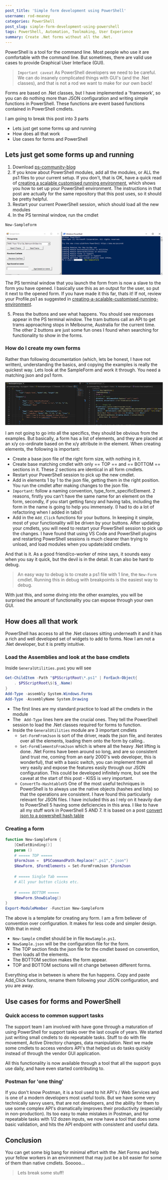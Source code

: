 ```yaml
---
post_title: 'Simple form development using PowerShell'
username: rod-meaney
categories: PowerShell
post_slug: simple-form-development-using-powershell
tags: PowerShell, Automation, Toolmaking, User Experience
summary: Create .Net forms without all the .Net.
---
```


PowerShell is a tool for the command line. Most people who use it are comfortable with the command line. But sometimes, there are valid use cases to provide Graphical User Interface (GUI). 

> `Important caveat` As PowerShell developers we need to be careful. We can do insanely complicated things with GUI's (and the .Net classes), and that is not a rod we want to make for our own back!

Forms are based on .Net classes, but I have implemented a 'framework', so you can do nothing more than JSON configuration and writing simple functions in PowerShell. These functions are event based functions contained in PowerShell cmdlets.

I am going to break this post into 3 parts

- Lets just get some forms up and running
- How does all that work
- Use cases for forms and PowerShell

## Lets just get some forms up and running

1. Download [ps-community-blog][01]
2. If you know about PowerShell modules, add all the modules, or ALL the ps1 files to your current setup. If you don't, that is OK, have a quick read of [creating a scalable customised running environment][02], which shows you how to set up your PowerShell environment. The instructions in that post are actually for the same repository that this post uses, so it should be pretty helpful.
3. Restart your current PowerShell session, which should load all the new modules
4. In the PS terminal window, run the cmdlet 
```powershell
New-SampleForm
```

![launching-a-simple-form][03]

The PS terminal window that you launch the form from is now a slave to the form you have opened. I basically use this as an output for the user, so put it next to the opened form. If you have made it this far, thats it! If not, review your Profile.ps1 as suggested in [creating-a-scalable-customised-running-environment][02].

5. Press the buttons and see what happens. You should see responses appear in the PS terminal window. The tram buttons call an API to get trams approaching stops in Melbourne, Australia for the current time. The other 2 buttons are just some fun ones I found when searching for functionality to show in the forms.

### How do I create my own forms
Rather than following documentation (which, lets be honest, I have not written), understanding the basics, and copying the examples is really the quickest way.  Lets look at the SampleForm and work it through.  You need a matching json and ps1 form.

![json-and-cmdlet][04]

I am not going to go into all the specifics, they should be obvious from the examples. But basically, a form has a list of elements, and they are placed at an x/y co-ordinate based on the x/y attribute in the element.  When creating elements, the following is important:

 - Create a base json file of the right form size, with nothing in it.
 - Create base matching cmdlet with only == TOP == and == BOTTOM == sections in it. These 2 sections are identical in all form cmdlets.
 - Restart your PowerShell session to pick up the new cmdlet.
 - Add in elements 1 by 1 to the json file, getting them in the right position. You run the cmdlet after making changes to the json file.
 - `Important`: follow a naming convention, type_form_specificElement. 2 reasons, firstly you can't have the same name for an element on the form, secondly, if you start getting fancy and having tabs, including the form in the name is going to help you immensely. (I had to do a lot of refactoring when I added in tabs!)
 - Add in the `Add_Click` functions for your buttons. In keeping it simple, most of your functionality will be driven by your buttons. After updating your cmdlets, you will need to restart your PowerShell session to pick up the changes. I have found that using VS Code and PowerShell plugins and restarting PowerShell sessions is much cleaner than trying to unload, and load modules when you update/add cmdlets.

And that is it. As a good friend/co-worker of mine says, it sounds easy when you say it quick, but the devil is in the detail.  It can also be hard to debug.

> An easy way to debug is to create a ps1 file with 1 line, the `New-Form` cmdlet. Running this in debug with breakpoints is the easiest way to debug.

With just this, and some diving into the other examples, you will be surprised the amount of functionality you can expose through your own GUI.

## How does all that work
PowerShell has access to all the .Net classes sitting underneath it and it has a rich and well developed set of widgets to add to forms. Now I am not a .Net developer, but it is pretty intuitive.

### Load the Assemblies and look at the base cmdlets
Inside `GeneralUtilities.psm1` you will see
```powershell
Get-ChildItem -Path "$PSScriptRoot\*.ps1" | ForEach-Object{
    . $PSScriptRoot\$($_.Name)
}
Add-Type -assembly System.Windows.Forms
Add-Type -AssemblyName System.Drawing
```

- The first lines are my standard practice to load all the cmdlets in the module
- The ` Add-Type` lines here are the crucial ones. They tell the PowerShell session to load the .Net classes required for forms to function.
- Inside the `GeneralUtilities` module are 3 important cmdlets
  - `Set-FormFromJson` is sort of the driver, reads the json file, and iterates over all the elements, loading them onto the form by calling..
  - `Set-FormElementsFromJson` which is where all the heavy .Net lifting is done. .Net Forms have been around so long, and are so consistent (and trust me, coming from an early 2000's web developer, this is wonderful), that with a basic switch, you can implement them all very easily and expose the features easily through our JSON configuration.  This could be developed infinitely more, but see the caveat at the start of this post - KISS is very important.
  - `ConvertTo-HashtableV5` One of the most useful techniques in PowerShell is to always use the native objects (hashes and lists) so that the operations are consistent. I have found this particularly relevant for JSON files.  I have included this as I rely on it heavily due to PowerShell 5 having some deficiencies in this area. I like to have all my stuff work in PowerShell 5 AND 7. It is based on a post [convert json to a powershell hash table][05]

### Creating a form
```powershell
function New-SampleForm {
    [CmdletBinding()]
    param ()
    # ===== TOP ===== 
    $FormJson =  $PSCommandPath.Replace(".ps1",".json")
    $NewForm, $FormElements = Set-FormFromJson $FormJson

    # ===== Single Tab =====
    # All your button clicks etc.

    # ===== BOTTOM ===== 
    $NewForm.ShowDialog()
}
Export-ModuleMember -Function New-SampleForm
```

The above is a template for creating any form. I am a firm believer of convention over configuration. It makes for less code and simpler design.  With that in mind:

- `New-Sample` cmdlet should be in file `NewSample.ps1`.
- `NewSample.json` will be the configuration file for the form.
- The TOP section finds the json file for the cmdlet based on convention, then loads all the elements.
- The BOTTOM section makes the form appear.
- TOP and BOTTOM sections will nt change between different forms.

Everything else in between is where the fun happens. Copy and paste Add_Click functions, rename them following your JSON configuration, and you are away.

## Use cases for forms and PowerShell

### Quick access to common support tasks
The support team I am involved with have gone through a maturation of using PowerShell for support tasks over the last couple of years.  We started just writing small cmdlets to do repeatable tasks. Stuff to do with file movement, Active Directory changes, data manipulation. Next we made some cmdlets to access vendors API's that helped us do tasks quickly instead of through the vendor GUI application.

All this functionality is now available through a tool that all the support guys use daily, and have even started contributing to.

### Postman for 'one thing'
If you don't know Postman, it is a tool used to hit API's / Web Services and is one of a modern developers most useful tools. But we have some very technically savvy users, that are not developers, and the ability for them to use some complex API's dramatically improves their productivity (especially in non-production).  Its too easy to make mistakes in Postman, and for repeatable tasks with 1/2 dozen inputs, we now have a tool that does some basic validation, and hits the API endpoint with consistent and useful data.

## Conclusion
You can get some big bang for minimal effort with the .Net Forms and help your fellow workers in an environment that may just be a bit easier for some of them than native cmdlets. Sooooo...

> Lets break some stuff!

<!-- link references -->
[01]: https://github.com/rod-meaney/ps-community-blog
[02]: https://devblogs.microsoft.com/powershell-community/creating-a-scalable-customised-running-environment/
[03]: ./Media/simple-form-development-using-powershell/LaunchingASimpleForm.png
[04]: ./Media/simple-form-development-using-powershell/JsonAndCmdlet.png
[05]: https://4sysops.com/archives/convert-json-to-a-powershell-hash-table/